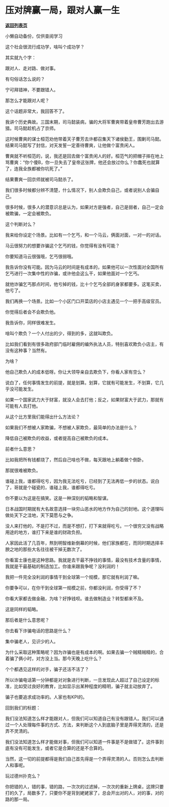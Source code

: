 # 压对牌赢一局，跟对人赢一生

[**返回列表页**](/gzh/记忆承载3)

小懒自动备份，仅供查阅学习

这个社会很流行成功学，啥叫个成功学？  

  

其实就九个字：

跟对人、走对路、做对事。

  

有句俗话怎么说的？

  

宁可拜错神，不要跟错人。

  

那怎么才能跟对人呢？  

  

这个话题非常大，我回答不了。

  

我讲个历史典故。三国末期，司马懿装病，骗的大将军曹爽带着皇帝曹芳跑出去游猎。司马懿趁机占了京师。  

  

这时候曹爽的谋士桓范劝他带着天子曹芳去许都召集天下诸侯勤王，围剿司马懿。结果司马懿写了封信，对天发誓一定善待曹爽，让他做个富贵闲人。

  

曹爽就不听桓范的，说，我还是回去做个富贵闲人的好。桓范气的把帽子摔在地上骂曹爽：“你个傻B，你一旦失去了皇帝这张牌，他还会放过你么？你蠢死也就算了，连我全族都被你坑死了。”

  

结果曹爽一回京师就被司马懿杀了。  

  

我们很多时候都分辨不清楚，什么情况下，别人会欺负自己，或者说别人会骗自己。

  

很多时候，很多人的潜意识总是认为，如果对方是强者，自己是弱者，自己一定会被欺骗，一定会被欺负。

  

这个判断对么？

  

我来给你设定个场景。比如有一个乞丐，和一个马云，俩面对面，一对一的对话。

  

马云很努力的想要诈骗这个乞丐的钱，你觉得有没有可能？

  

你要知道马云很强哦，乞丐很弱哦。

  

我告诉你没有可能。因为马云的时间是有成本的，如果他可以一次性面对全国所有乞丐进行一次集中性的诈骗，或许他会这么干，如果他面对一个乞丐。

  

就他诈骗乞丐那点时间，他亏掉的钱，比十个乞丐全部的身家都要多。这笔买卖，他亏了。

  

我们再换一个场景。比如一个小区门口开菜店的小店主遇见一个一把手高级官员。

  

你觉得后者会不会欺负他。

  

我告诉你，同样很难发生。

  

啥叫个欺负？一个人付出的少，得到的多，这就叫欺负。

  

比如我们看到有很多政府部门临时雇佣的编外执法人员，特别喜欢欺负小店主，有没有这种事？当然有。  

  

为啥？

他自己欺负人的成本低呀。你让大领导亲自去欺负下，你看人家有空么？

  

说白了，任何事情发生的前提，就是划算。划算，它就有可能发生，不划算，它几乎没可能发生。  

  

如果一个国家武力大于财富，就没人会去打他；反之，如果财富大于武力，那就有可能有人去打他。

  

从这个比方里我们能得出什么方法论？

  

如果我们不想被人家欺骗，不想被人家欺负，最简单的办法是什么？

  

降低自己被欺负的收益，或者提高自己被欺负的成本。

  

前者什么意思？

  

比如我把所有钱都烧了，然后自己啥也不做，每天跟地上躺着做个倒卧。

  

那就很难被欺负。

  

谁碰上我，谁都得吃亏，因为我无法吃亏，已经到了无法再低一步的状态。说白了，哥就是个碰瓷的，谁碰上我，谁都得吃亏。

  

你不要以为这是在搞笑。这是一种深刻的韬略和智谋。

  

日本战国时期就有大名故意选择一块穷山恶水的地方作为自己的封地。这个道理叫做处天下之洼地，天下莫愿与之争。

  

没人来打他的，不是打不过，而是不想打，打下来就得吃亏。一个很穷又没有战略用途的地方，谁打下来是谁的财政负担。

  

人家因此活了几百年，熬到明智维新倒幕的时候，他们家族都在，而同时期选择丰腴之地的那些大名往往被干掉无数次了。

  

你看富士康也是这种思路。我就是去干最不挣钱的事情，最没有技术含量的事情，我就是干最基础的制造加工。你谁来跟我争呢？没利润的！

  

我把一件完全没利润的事情干到全球第一个规模，那它就有利润了嘛。

  

你要争可以，在你干到全球第一规模之前，你都没利润，你受得了不？

你看大家都去做金融，为啥？好挣钱呗。谁去做制造业？转型都来不及。

  

这是同样的韬略。

  

那后者是什么意思呢？

  

你去看下诈骗电话的思路是什么？

  

集中骗老人，见识少的人。

  

为什么采取这种策略呢？因为诈骗也是有成本的啊。如果去骗一个贼精贼精的，合着骗了俩小时，对方没上当。那今天晚上吃什么？

  

个个都遇见这样的对手，骗子还活不活了？

  

所以诈骗电话第一分钟都是对对象进行判断，一旦发现此人超过了自己设定的标准，比如受过良好的教育，比如显示出某种程度的精明，骗子就主动放弃了。

  

骗子也要追求成功率的。人家也有KPI的。

  

回到我们的标题：

  

我们没法知道怎么样才能跟对人，但我们可以知道自己有没有跟错人。我们可以通过一个人处理每件事的方式、方法，来判断这个人到底脑子里是弄得灵清的，还是弄不灵清的。

  

我们没法知道怎么样才能做对事，但我们可以知道一件事是不是做错了。这件事到底有没有可能发生，或者它是合算的还是不合算的。

  

当然，这一切的前提都得是我们自己首先得是一个弄得灵清的人。否则怎么去判断人和事呢。

  

玩过德州扑克么？

  

你把错的人，错的事，错的路，一次次的过滤掉，一次次的重新上牌桌，这牌只要打的久了，局数多了，只要你不是背到姥姥家了，总会开出对的人，对的事，对的路的那一局。

